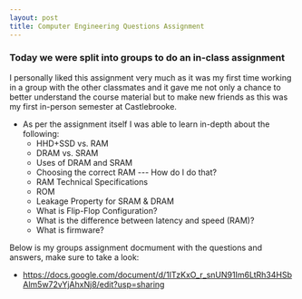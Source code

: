 ```yaml
---
layout: post
title: Computer Engineering Questions Assignment
---
```


### Today we were split into groups to do an in-class assignment

I personally liked this assignment very much as it was my first time working in a group with the other classmates and it gave me not only a chance to better understand the course material but to make new friends as this was my first in-person semester at Castlebrooke.

- As per the assignment itself I was able to learn in-depth about the following:
  - HHD+SSD vs. RAM
  - DRAM vs. SRAM
  - Uses of DRAM and SRAM
  - Choosing the correct RAM --- How do I do that?
  - RAM Technical Specifications
  - ROM
  - Leakage Property for SRAM & DRAM
  - What is Flip-Flop Configuration?
  - What is the difference between latency and speed (RAM)?
  - What is firmware?

Below is my groups assignment docmument with the questions and answers, make sure to take a look:

- https://docs.google.com/document/d/1ITzKxO_r_snUN91Im6LtRh34HSbAlm5w72vYjAhxNj8/edit?usp=sharing

